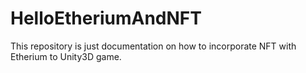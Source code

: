 # HelloEtheriumAndNFT
This repository is just documentation on how to incorporate NFT with Etherium to Unity3D game.
